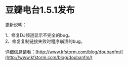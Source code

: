 # 豆瓣电台1.5.1发布

更新说明：

1、修复DJ频道显示不完全的bug。   <br />2、修复复制链接失败时程序崩溃的bug。

详细信息请看：[http://www.kfstorm.com/blog/doubanfm/](http://www.kfstorm.com/blog/doubanfm/)
